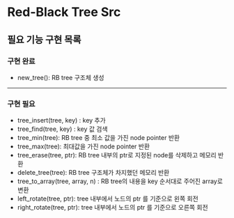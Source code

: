 # Red-Black Tree Src

## 필요 기능 구현 목록

### 구현 완료
-  new_tree(): RB tree 구조체 생성
---
### 구현 필요
-  tree_insert(tree, key) : key 추가
-  tree_find(tree, key) : key 값 검색
-  tree_min(tree): RB tree 중 최소 값을 가진 node pointer 반환
-  tree_max(tree): 최대값을 가진 node pointer 반환
-  tree_erase(tree, ptr): RB tree 내부의 ptr로 지정된 node를 삭제하고 메모리 반환
-  delete_tree(tree): RB tree 구조체가 차지했던 메모리 반환
-  tree_to_array(tree, array, n) : RB tree의 내용을 key 순서대로 주어진 array로 변환
-  left_rotate(tree, ptr): tree 내부에서 노드의 ptr 를 기준으로 왼쪽 회전
-  right_rotate(tree, ptr): tree 내부에서 노드의 ptr 를 기준으로 오른쪽 회전